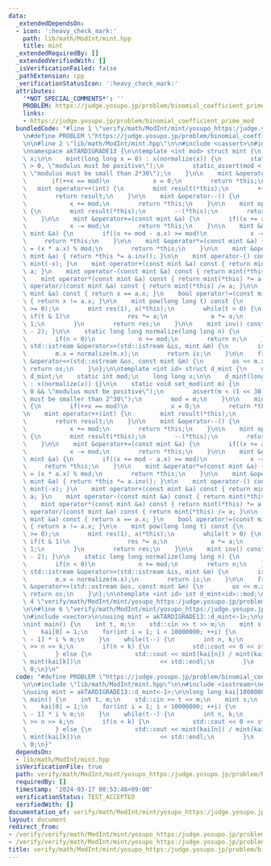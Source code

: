 ```yaml
---
data:
  _extendedDependsOn:
  - icon: ':heavy_check_mark:'
    path: lib/math/ModInt/mint.hpp
    title: mint
  _extendedRequiredBy: []
  _extendedVerifiedWith: []
  _isVerificationFailed: false
  _pathExtension: cpp
  _verificationStatusIcon: ':heavy_check_mark:'
  attributes:
    '*NOT_SPECIAL_COMMENTS*': ''
    PROBLEM: https://judge.yosupo.jp/problem/binomial_coefficient_prime_mod
    links:
    - https://judge.yosupo.jp/problem/binomial_coefficient_prime_mod
  bundledCode: "#line 1 \"verify/math/ModInt/mint/yosupo_https:/judge.yosupo.jp/problem/binomial_coefficient_prime_mod.test.cpp\"\
    \n#define PROBLEM \"https://judge.yosupo.jp/problem/binomial_coefficient_prime_mod\"\
    \n\n#line 2 \"lib/math/ModInt/mint.hpp\"\n\n#include <cassert>\n#include <iostream>\n\
    \nnamespace akTARDIGRADE13 {\n\ntemplate <int mod> struct mint {\n    long long\
    \ x;\n\n    mint(long long x = 0) : x(normalize(x)) {\n        static_assert(mod\
    \ > 0, \"modulus must be positive\");\n        static_assert(mod < (1 << 30),\
    \ \"modulus must be small than 2*30\");\n    }\n\n    mint &operator++() {\n \
    \       if(++x == mod)\n            x = 0;\n        return *this;\n    }\n\n \
    \   mint operator++(int) {\n        mint result(*this);\n        ++(*this);\n\
    \        return result;\n    }\n\n    mint &operator--() {\n        if(--x < 0)\n\
    \            x += mod;\n        return *this;\n    }\n\n    mint operator--(int)\
    \ {\n        mint result(*this);\n        --(*this);\n        return result;\n\
    \    }\n\n    mint &operator+=(const mint &a) {\n        if((x += a.x) >= mod)\n\
    \            x -= mod;\n        return *this;\n    }\n\n    mint &operator-=(const\
    \ mint &a) {\n        if((x += mod - a.x) >= mod)\n            x -= mod;\n   \
    \     return *this;\n    }\n\n    mint &operator*=(const mint &a) {\n        x\
    \ = (x * a.x) % mod;\n        return *this;\n    }\n\n    mint &operator/=(const\
    \ mint &a) { return *this *= a.inv(); }\n\n    mint operator-() const { return\
    \ mint(-x); }\n    mint operator+(const mint &a) const { return mint(*this) +=\
    \ a; }\n    mint operator-(const mint &a) const { return mint(*this) -= a; }\n\
    \    mint operator*(const mint &a) const { return mint(*this) *= a; }\n    mint\
    \ operator/(const mint &a) const { return mint(*this) /= a; }\n\n    bool operator==(const\
    \ mint &a) const { return x == a.x; }\n    bool operator!=(const mint &a) const\
    \ { return x != a.x; }\n\n    mint pow(long long t) const {\n        assert(t\
    \ >= 0);\n        mint res(1), a(*this);\n        while(t > 0) {\n           \
    \ if(t & 1)\n                res *= a;\n            a *= a;\n            t >>=\
    \ 1;\n        }\n        return res;\n    }\n\n    mint inv() const { return pow(mod\
    \ - 2); }\n\n    static long long normalize(long long n) {\n        n %= mod;\n\
    \        if(n < 0)\n            n += mod;\n        return n;\n    }\n\n    friend\
    \ std::istream &operator>>(std::istream &is, mint &m) {\n        is >> m.x;\n\
    \        m.x = normalize(m.x);\n        return is;\n    }\n\n    friend std::ostream\
    \ &operator<<(std::ostream &os, const mint &m) {\n        os << m.x;\n       \
    \ return os;\n    }\n};\n\ntemplate <int id> struct d_mint {\n    using mint =\
    \ d_mint;\n    static int mod;\n    long long x;\n\n    d_mint(long long x = 0)\
    \ : x(normalize(x)) {}\n\n    static void set_mod(int m) {\n        assert(m >\
    \ 0 && \"modulus must be positive\");\n        assert(m < (1 << 30) && \"modulus\
    \ must be smaller than 2^30\");\n        mod = m;\n    }\n\n    mint &operator++()\
    \ {\n        if(++x == mod)\n            x = 0;\n        return *this;\n    }\n\
    \n    mint operator++(int) {\n        mint result(*this);\n        ++(*this);\n\
    \        return result;\n    }\n\n    mint &operator--() {\n        if(--x < 0)\n\
    \            x += mod;\n        return *this;\n    }\n\n    mint operator--(int)\
    \ {\n        mint result(*this);\n        --(*this);\n        return result;\n\
    \    }\n\n    mint &operator+=(const mint &a) {\n        if((x += a.x) >= mod)\n\
    \            x -= mod;\n        return *this;\n    }\n\n    mint &operator-=(const\
    \ mint &a) {\n        if((x += mod - a.x) >= mod)\n            x -= mod;\n   \
    \     return *this;\n    }\n\n    mint &operator*=(const mint &a) {\n        x\
    \ = (x * a.x) % mod;\n        return *this;\n    }\n\n    mint &operator/=(const\
    \ mint &a) { return *this *= a.inv(); }\n\n    mint operator-() const { return\
    \ mint(-x); }\n    mint operator+(const mint &a) const { return mint(*this) +=\
    \ a; }\n    mint operator-(const mint &a) const { return mint(*this) -= a; }\n\
    \    mint operator*(const mint &a) const { return mint(*this) *= a; }\n    mint\
    \ operator/(const mint &a) const { return mint(*this) /= a; }\n\n    bool operator==(const\
    \ mint &a) const { return x == a.x; }\n    bool operator!=(const mint &a) const\
    \ { return x != a.x; }\n\n    mint pow(long long t) const {\n        assert(t\
    \ >= 0);\n        mint res(1), a(*this);\n        while(t > 0) {\n           \
    \ if(t & 1)\n                res *= a;\n            a *= a;\n            t >>=\
    \ 1;\n        }\n        return res;\n    }\n\n    mint inv() const { return pow(mod\
    \ - 2); }\n\n    static long long normalize(long long n) {\n        n %= mod;\n\
    \        if(n < 0)\n            n += mod;\n        return n;\n    }\n\n    friend\
    \ std::istream &operator>>(std::istream &is, mint &m) {\n        is >> m.x;\n\
    \        m.x = normalize(m.x);\n        return is;\n    }\n\n    friend std::ostream\
    \ &operator<<(std::ostream &os, const mint &m) {\n        os << m.x;\n       \
    \ return os;\n    }\n};\n\ntemplate <int id> int d_mint<id>::mod;\n\n}\n#line\
    \ 4 \"verify/math/ModInt/mint/yosupo_https:/judge.yosupo.jp/problem/binomial_coefficient_prime_mod.test.cpp\"\
    \n\n#line 6 \"verify/math/ModInt/mint/yosupo_https:/judge.yosupo.jp/problem/binomial_coefficient_prime_mod.test.cpp\"\
    \n#include <vector>\n\nusing mint = akTARDIGRADE13::d_mint<-1>;\n\nlong long kai[10000000];\n\
    \nint main() {\n    int t, m;\n    std::cin >> t >> m;\n    mint s;\n    mint::set_mod(m);\n\
    \    kai[0] = 1;\n    for(int i = 1; i < 10000000; ++i) {\n        kai[i] = kai[i\
    \ - 1] * i % m;\n    }\n    while(t--) {\n        int n, k;\n        std::cin\
    \ >> n >> k;\n        if(n < k) {\n            std::cout << 0 << std::endl;\n\
    \        } else {\n            std::cout << mint(kai[n]) / mint(kai[n - k]) /\
    \ mint(kai[k])\n                      << std::endl;\n        }\n    }\n    return\
    \ 0;\n}\n"
  code: "#define PROBLEM \"https://judge.yosupo.jp/problem/binomial_coefficient_prime_mod\"\
    \n\n#include \"lib/math/ModInt/mint.hpp\"\n\n#include <iostream>\n#include <vector>\n\
    \nusing mint = akTARDIGRADE13::d_mint<-1>;\n\nlong long kai[10000000];\n\nint\
    \ main() {\n    int t, m;\n    std::cin >> t >> m;\n    mint s;\n    mint::set_mod(m);\n\
    \    kai[0] = 1;\n    for(int i = 1; i < 10000000; ++i) {\n        kai[i] = kai[i\
    \ - 1] * i % m;\n    }\n    while(t--) {\n        int n, k;\n        std::cin\
    \ >> n >> k;\n        if(n < k) {\n            std::cout << 0 << std::endl;\n\
    \        } else {\n            std::cout << mint(kai[n]) / mint(kai[n - k]) /\
    \ mint(kai[k])\n                      << std::endl;\n        }\n    }\n    return\
    \ 0;\n}"
  dependsOn:
  - lib/math/ModInt/mint.hpp
  isVerificationFile: true
  path: verify/math/ModInt/mint/yosupo_https:/judge.yosupo.jp/problem/binomial_coefficient_prime_mod.test.cpp
  requiredBy: []
  timestamp: '2024-03-17 08:53:46+09:00'
  verificationStatus: TEST_ACCEPTED
  verifiedWith: []
documentation_of: verify/math/ModInt/mint/yosupo_https:/judge.yosupo.jp/problem/binomial_coefficient_prime_mod.test.cpp
layout: document
redirect_from:
- /verify/verify/math/ModInt/mint/yosupo_https:/judge.yosupo.jp/problem/binomial_coefficient_prime_mod.test.cpp
- /verify/verify/math/ModInt/mint/yosupo_https:/judge.yosupo.jp/problem/binomial_coefficient_prime_mod.test.cpp.html
title: verify/math/ModInt/mint/yosupo_https:/judge.yosupo.jp/problem/binomial_coefficient_prime_mod.test.cpp
---
```


